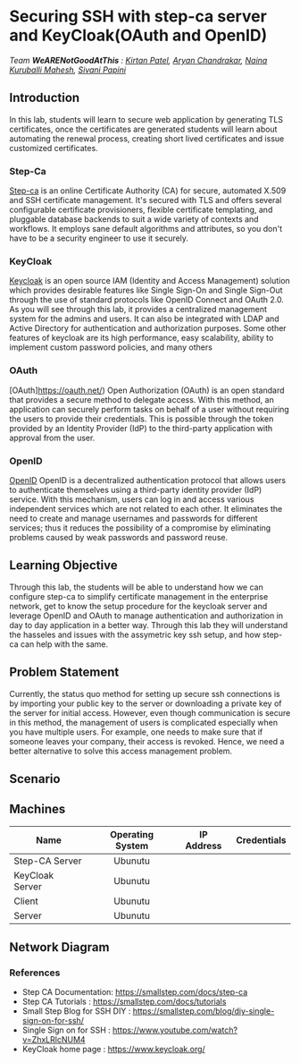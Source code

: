 # Securing SSH with step-ca server and KeyCloak(OAuth and OpenID)

_Team **WeARENotGoodAtThis** : [Kirtan Patel](kirtandp@andrew.cmu.edu), [Aryan Chandrakar](aryancha@andrew.cmu.edu), [Naina Kuruballi Mahesh](nkurubal@andrew.cmu.edu), [Sivani Papini](spapini@andrew.cmu.edu)_

## Introduction
In this lab, students will learn to secure web application by generating TLS certificates, once the certificates are generated students will learn about automating the renewal process, creating short lived certificates and issue customized certificates.

### Step-Ca
[Step-ca](https://smallstep.com/docs/step-ca#introduction-to-step-ca) is an online Certificate Authority (CA) for secure, automated X.509 and SSH certificate management. It's secured with TLS and offers several configurable certificate provisioners, flexible certificate templating, and pluggable database backends to suit a wide variety of contexts and workflows. It employs sane default algorithms and attributes, so you don't have to be a security engineer to use it securely.

### KeyCloak
[Keycloak](https://www.keycloak.org/) is an open source IAM (Identity and Access Management) solution which provides desirable features like Single Sign-On and Single Sign-Out through the use of standard protocols like OpenID Connect and OAuth 2.0. As you will see through this lab, it provides a centralized management system for the admins and users. It can also be integrated with LDAP and Active Directory for authentication and authorization purposes. Some other features of keycloak are its high performance, easy scalability, ability to implement custom password policies, and many others

### OAuth
[OAuth]https://oauth.net/) Open Authorization (OAuth) is an open standard that provides a secure method to delegate access. With this method, an application can securely perform tasks on behalf of a user without requiring the users to provide their credentials. This is possible through the token provided by an Identity Provider (IdP) to the third-party application with approval from the user.

### OpenID
[OpenID](https://openid.net/connect/) OpenID is a decentralized authentication protocol that allows users to authenticate themselves using a third-party identity provider (IdP) service. With this mechanism, users can log in and access various independent services which are not related to each other. It eliminates the need to create and manage usernames and passwords for different services; thus it reduces the possibility of a compromise by eliminating problems caused by weak passwords and password reuse.

## Learning Objective
Through this lab, the students will be able to understand how we can configure step-ca to simplify certificate management in the enterprise network, get to know the setup procedure for the keycloak server and leverage OpenID and OAuth to manage authentication and authorization in  day to day application in a better way. Through this lab they will understand the hasseles and issues with the assymetric key ssh setup, and how step-ca can help with the same.

## Problem Statement
Currently,  the status quo method for setting up secure ssh connections is by importing your public key to the server or downloading a private key of the server for initial access. However, even though communication is secure in this method, the management of users is complicated especially when you have multiple users. For example, one needs to make sure that if someone leaves your company, their access is revoked. Hence, we need a better alternative to solve this access management problem.

## Scenario

## Machines
| Name            | Operating System | IP Address | Credentials |
| --------------- |:----------------:| :----------:| -----------:|
| Step-CA Server  | Ubunutu          |  | |
| KeyCloak Server | Ubunutu          |  | |
| Client          | Ubunutu          |  | |
| Server          | Ubunutu          |  | |

## Network Diagram

### References
* Step CA Documentation: https://smallstep.com/docs/step-ca
* Step CA Tutorials : https://smallstep.com/docs/tutorials
* Small Step Blog for SSH DIY : https://smallstep.com/blog/diy-single-sign-on-for-ssh/ 
* Single Sign on for SSH : https://www.youtube.com/watch?v=ZhxLRlcNUM4
* KeyCloak home page : https://www.keycloak.org/
